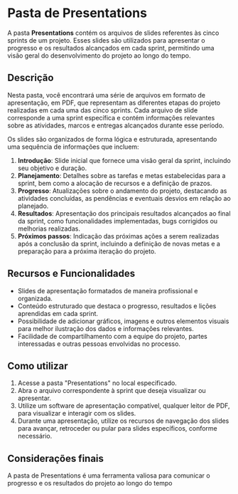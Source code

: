 # Pasta de Presentations

A pasta **Presentations** contém os arquivos de slides referentes às cinco sprints de um projeto. Esses slides são utilizados para apresentar o progresso e os resultados alcançados em cada sprint, permitindo uma visão geral do desenvolvimento do projeto ao longo do tempo.

## Descrição

Nesta pasta, você encontrará uma série de arquivos em formato de apresentação, em PDF, que representam as diferentes etapas do projeto realizadas em cada uma das cinco sprints. Cada arquivo de slide corresponde a uma sprint específica e contém informações relevantes sobre as atividades, marcos e entregas alcançados durante esse período.

Os slides são organizados de forma lógica e estruturada, apresentando uma sequência de informações que incluem:

1. **Introdução**: Slide inicial que fornece uma visão geral da sprint, incluindo seu objetivo e duração.
2. **Planejamento**: Detalhes sobre as tarefas e metas estabelecidas para a sprint, bem como a alocação de recursos e a definição de prazos.
3. **Progresso**: Atualizações sobre o andamento do projeto, destacando as atividades concluídas, as pendências e eventuais desvios em relação ao planejado.
4. **Resultados**: Apresentação dos principais resultados alcançados ao final da sprint, como funcionalidades implementadas, bugs corrigidos ou melhorias realizadas.
5. **Próximos passos**: Indicação das próximas ações a serem realizadas após a conclusão da sprint, incluindo a definição de novas metas e a preparação para a próxima iteração do projeto.

## Recursos e Funcionalidades

- Slides de apresentação formatados de maneira profissional e organizada.
- Conteúdo estruturado que destaca o progresso, resultados e lições aprendidas em cada sprint.
- Possibilidade de adicionar gráficos, imagens e outros elementos visuais para melhor ilustração dos dados e informações relevantes.
- Facilidade de compartilhamento com a equipe do projeto, partes interessadas e outras pessoas envolvidas no processo.

## Como utilizar

1. Acesse a pasta "Presentations" no local especificado.
2. Abra o arquivo correspondente à sprint que deseja visualizar ou apresentar.
3. Utilize um software de apresentação compatível, qualquer leitor de PDF, para visualizar e interagir com os slides.
4. Durante uma apresentação, utilize os recursos de navegação dos slides para avançar, retroceder ou pular para slides específicos, conforme necessário.


## Considerações finais

A pasta de Presentations é uma ferramenta valiosa para comunicar o progresso e os resultados do projeto ao longo do tempo